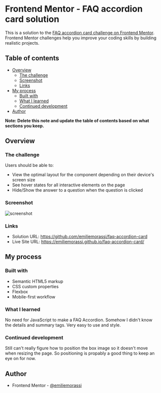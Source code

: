 # Frontend Mentor - FAQ accordion card solution

This is a solution to the [FAQ accordion card challenge on Frontend Mentor](https://www.frontendmentor.io/challenges/faq-accordion-card-XlyjD0Oam). Frontend Mentor challenges help you improve your coding skills by building realistic projects. 

## Table of contents

- [Overview](#overview)
  - [The challenge](#the-challenge)
  - [Screenshot](#screenshot)
  - [Links](#links)
- [My process](#my-process)
  - [Built with](#built-with)
  - [What I learned](#what-i-learned)
  - [Continued development](#continued-development)
- [Author](#author)


**Note: Delete this note and update the table of contents based on what sections you keep.**

## Overview

### The challenge

Users should be able to:

- View the optimal layout for the component depending on their device's screen size
- See hover states for all interactive elements on the page
- Hide/Show the answer to a question when the question is clicked

### Screenshot

![screenshot](https://user-images.githubusercontent.com/63777985/136931921-75bb62ca-2b7e-4fa6-a63a-c23d6a79b4f1.jpg)


### Links

- Solution URL: https://github.com/emiliemorassi/faq-accordion-card
- Live Site URL: https://emiliemorassi.github.io/faq-accordion-card/

## My process

### Built with

- Semantic HTML5 markup
- CSS custom properties
- Flexbox
- Mobile-first workflow

### What I learned

No need for JavaScript to make a FAQ Accordion.
Somehow I didn't know the details and summary tags.
Very easy to use and style. 


### Continued development

Still can't really figure how to position the box image so it doesn't move when resizing the page.
So positioning is propably a good thing to keep an eye on for now.


## Author

- Frontend Mentor - [@emiliemorassi](https://www.frontendmentor.io/profile/emiliemorassi)
